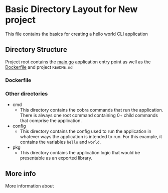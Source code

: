 # Basic Directory Layout for New project
This file contains the basics for creating a hello world CLI application

## Directory Structure

Project root contains the [main.go](main.go) application entry point as well
as the [Dockerfile](Dockerfile) and project `README.md`

### Dockerfile


### Other directories
- cmd
  - This directory contains the cobra commands that run the application. There is
    always one root command containing 0+ child commands that comprise the application.
- config
  - This directory contains the config used to run the application in whatever 
    ways the application is intended to run. For this example, it contains the variables
    `hello` and `world`.
- pkg
  - This directory contains the application logic that would be presentable as an exported
    library.


## More info
More information about 
  